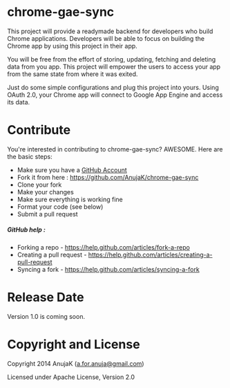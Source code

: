 chrome-gae-sync
==========

This project will provide a readymade backend for developers who build Chrome applications. Developers will be able to focus on building the Chrome app by using this project in their app. 

You will be free from the effort of storing, updating, fetching and deleting data from you app. This project will empower the users to access your app from the same state from where it was exited.

Just do some simple configurations and plug this project into yours. Using OAuth 2.0, your Chrome app will connect to Google App Engine and access its data.

Contribute
==========

You're interested in contributing to chrome-gae-sync? AWESOME. Here are the basic steps:

- Make sure you have a [GitHub Account](https://github.com/signup/free)
- Fork it from here : https://github.com/AnujaK/chrome-gae-sync
- Clone your fork  
- Make your changes
- Make sure everything is working fine
- Format your code (see below)
- Submit a pull request

##### GitHub help : 

- Forking a repo - https://help.github.com/articles/fork-a-repo
- Creating a pull request - https://help.github.com/articles/creating-a-pull-request
- Syncing a fork - https://help.github.com/articles/syncing-a-fork
 

Release Date
==========

Version 1.0 is coming soon.

Copyright and License
==========

Copyright 2014 AnujaK (a.for.anuja@gmail.com)

Licensed under Apache License, Version 2.0
